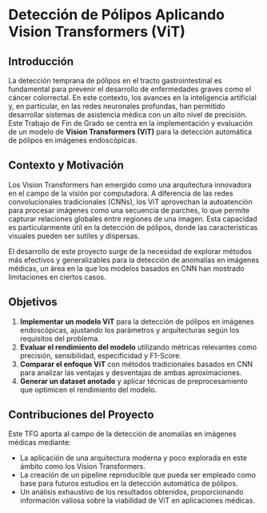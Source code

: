 # Detección de Pólipos Aplicando Vision Transformers (ViT)

## Introducción

La detección temprana de pólipos en el tracto gastrointestinal es fundamental para prevenir el desarrollo de enfermedades graves como el cáncer colorrectal. En este contexto, los avances en la inteligencia artificial y, en particular, en las redes neuronales profundas, han permitido desarrollar sistemas de asistencia médica con un alto nivel de precisión. Este Trabajo de Fin de Grado se centra en la implementación y evaluación de un modelo de **Vision Transformers (ViT)** para la detección automática de pólipos en imágenes endoscópicas.

## Contexto y Motivación

Los Vision Transformers han emergido como una arquitectura innovadora en el campo de la visión por computadora. A diferencia de las redes convolucionales tradicionales (CNNs), los ViT aprovechan la autoatención para procesar imágenes como una secuencia de parches, lo que permite capturar relaciones globales entre regiones de una imagen. Esta capacidad es particularmente útil en la detección de pólipos, donde las características visuales pueden ser sutiles y dispersas.

El desarrollo de este proyecto surge de la necesidad de explorar métodos más efectivos y generalizables para la detección de anomalías en imágenes médicas, un área en la que los modelos basados en CNN han mostrado limitaciones en ciertos casos.

## Objetivos

1. **Implementar un modelo ViT** para la detección de pólipos en imágenes endoscópicas, ajustando los parámetros y arquitecturas según los requisitos del problema.
2. **Evaluar el rendimiento del modelo** utilizando métricas relevantes como precisión, sensibilidad, especificidad y F1-Score.
3. **Comparar el enfoque ViT** con métodos tradicionales basados en CNN para analizar las ventajas y desventajas de ambas aproximaciones.
4. **Generar un dataset anotado** y aplicar técnicas de preprocesamiento que optimicen el rendimiento del modelo.

## Contribuciones del Proyecto

Este TFG aporta al campo de la detección de anomalías en imágenes médicas mediante:
- La aplicación de una arquitectura moderna y poco explorada en este ámbito como los Vision Transformers.
- La creación de un pipeline reproducible que pueda ser empleado como base para futuros estudios en la detección automática de pólipos.
- Un análisis exhaustivo de los resultados obtenidos, proporcionando información valiosa sobre la viabilidad de ViT en aplicaciones médicas.
